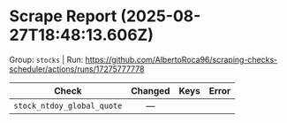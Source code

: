 # Scrape Report (2025-08-27T18:48:13.606Z)

Group: `stocks`  |  Run: https://github.com/AlbertoRoca96/scraping-checks-scheduler/actions/runs/17275777778

| Check | Changed | Keys | Error |
|---|:---:|:--|:--|
| `stock_ntdoy_global_quote` | — |  |  |
